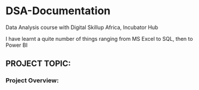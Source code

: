 # DSA-Documentation

Data Analysis course with Digital Skillup Africa, Incubator Hub

I have learnt a quite number of things ranging from MS Excel to SQL, then to Power BI

## PROJECT TOPIC:

### Project Overview:
